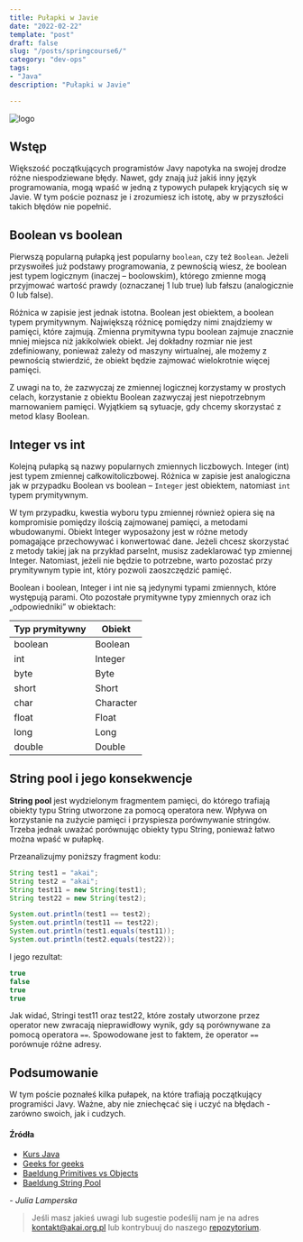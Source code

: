 ```yaml
---
title: Pułapki w Javie
date: "2022-02-22"
template: "post"
draft: false 
slug: "/posts/springcourse6/"
category: "dev-ops"
tags:
- "Java"
description: "Pułapki w Javie"

---
```


![logo](/media/banner-java.png)

## Wstęp
Większość początkujących programistów Javy napotyka na swojej drodze różne niespodziewane błędy. Nawet, gdy znają już jakiś inny język programowania,
mogą wpaść w jedną z typowych pułapek kryjących się w Javie. W tym poście poznasz je i zrozumiesz ich istotę, aby w przyszłości takich błędów nie popełnić.

## Boolean vs boolean
Pierwszą popularną pułapką jest popularny `boolean`, czy też `Boolean`. Jeżeli przyswoiłeś już podstawy programowania, z pewnością wiesz, że boolean jest typem logicznym 
(inaczej – boolowskim), którego zmienne mogą przyjmować wartość prawdy (oznaczanej 1 lub true) lub fałszu (analogicznie 0 lub false). 

Różnica w zapisie jest jednak istotna. Boolean jest obiektem, a boolean typem prymitywnym. Największą różnicę pomiędzy nimi znajdziemy w pamięci, które zajmują. 
Zmienna prymitywna typu boolean zajmuje znacznie mniej miejsca niż jakikolwiek obiekt. Jej dokładny rozmiar nie jest zdefiniowany, ponieważ zależy od maszyny wirtualnej, 
ale możemy z pewnością stwierdzić, że obiekt będzie zajmować wielokrotnie więcej pamięci.

Z uwagi na to, że zazwyczaj ze zmiennej logicznej korzystamy w prostych celach, korzystanie z obiektu Boolean zazwyczaj jest niepotrzebnym marnowaniem pamięci. 
Wyjątkiem są sytuacje, gdy chcemy skorzystać z metod klasy Boolean.


## Integer vs int
Kolejną pułapką są nazwy popularnych zmiennych liczbowych. Integer (int) jest typem zmiennej całkowitoliczbowej. Różnica w zapisie jest analogiczna jak w przypadku 
Boolean vs boolean – `Integer` jest obiektem, natomiast `int` typem prymitywnym.

W tym przypadku, kwestia wyboru typu zmiennej również opiera się na kompromisie pomiędzy ilością zajmowanej pamięci, a metodami wbudowanymi. Obiekt Integer wyposażony jest w 
różne metody pomagające przechowywać i konwertować dane. Jeżeli chcesz skorzystać z metody takiej jak na przykład parseInt, musisz zadeklarować typ zmiennej Integer. Natomiast, 
jeżeli nie będzie to potrzebne, warto pozostać przy prymitywnym typie int, który pozwoli zaoszczędzić pamięć.

Boolean i boolean, Integer i int nie są jedynymi typami zmiennych, które występują parami. Oto pozostałe prymitywne typy zmiennych oraz ich „odpowiedniki” w obiektach:

| Typ prymitywny | Obiekt    |
| -------------- | --------- |
| boolean        | Boolean   |
| int            | Integer   |
| byte           | Byte      |
| short          | Short     |
| char           | Character |
| float          | Float     |
| long           | Long      |
| double         | Double    |

## String pool i jego konsekwencje

**String pool** jest wydzielonym fragmentem pamięci, do którego trafiają obiekty typu String utworzone za pomocą operatora new. 
Wpływa on korzystanie na zużycie pamięci i przyspiesza porównywanie stringów. Trzeba jednak uważać porównując obiekty typu String, ponieważ łatwo można wpaść w pułapkę.

Przeanalizujmy poniższy fragment kodu:

```java
String test1 = "akai";
String test2 = "akai";
String test11 = new String(test1);
String test22 = new String(test2);

System.out.println(test1 == test2);
System.out.println(test11 == test22);
System.out.println(test1.equals(test11));
System.out.println(test2.equals(test22));
```

I jego rezultat:


```java
true
false
true
true
```

Jak widać, Stringi test11 oraz test22, które zostały utworzone przez operator new zwracają nieprawidłowy wynik, gdy są porównywane za pomocą operatora `==`. Spowodowane jest 
to faktem, że operator `==` porównuje różne adresy.

## Podsumowanie

W tym poście poznałeś kilka pułapek, na które trafiają początkujący programiści Javy. Ważne, aby nie zniechęcać się i uczyć na błędach - zarówno swoich, jak i cudzych.

#### Źródła

* [Kurs Java](https://kursjava.com/klasy/roznice-miedzy-typami-prymitywnymi-i-referencyjnymi/)
* [Geeks for geeks](https://www.geeksforgeeks.org/primitive-data-type-vs-object-data-type-in-java-with-examples/)
* [Baeldung Primitives vs Objects](https://www.baeldung.com/java-primitives-vs-objects/)
* [Baeldung String Pool](https://www.baeldung.com/java-string-pool)

*- Julia Lamperska*

> Jeśli masz jakieś uwagi lub sugestie podeślij nam je na adres [kontakt@akai.org.pl](mailto:kontakt@akai.org.pl) lub kontrybuuj do naszego [repozytorium](https://github.com/akai-org/blog).
